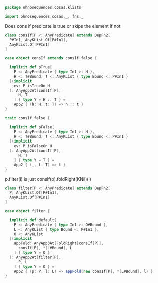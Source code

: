 
```scala
package ohnosequences.cosas.klists

import ohnosequences.cosas._, fns._
```

Does cons if predicate is true or skips the element if not

```scala
class consIf[P <: AnyPredicate] extends DepFn2[
  P#In1, AnyKList.Of[P#In1],
  AnyKList.Of[P#In1]
]

case object consIf extends consIf_false {

  implicit def pTrue[
    P <: AnyPredicate { type In1 >: H },
    H <: T#Bound, T <: AnyKList { type Bound <: P#In1 }
  ](implicit
    ev: P isTrueOn H
  ): AnyApp2At[consIf[P],
      H, T
    ] { type Y = H :: T } =
    App2 { (h: H, t: T) => h :: t }
}

trait consIf_false {

  implicit def pFalse[
    P <: AnyPredicate { type In1 >: H },
    H <: T#Bound, T <: AnyKList { type Bound <: P#In1 }
  ](implicit
    ev: P isFalseOn H
  ): AnyApp2At[consIf[P],
      H, T
    ] { type Y = T } =
    App2 { (_, t: T) => t }
}
```

p.filter(l) is just consIf(p).foldRight(KNil)(l)

```scala
class filter[P <: AnyPredicate] extends DepFn2[
  P, AnyKList.Of[P#In1],
  AnyKList.Of[P#In1]
]

case object filter {

  implicit def default[
    P <: AnyPredicate { type In1 >: O#Bound },
    L <: AnyKList { type Bound <: P#In1 },
    O <: AnyKList
  ](implicit
    appFold: AnyApp3At[FoldRight[consIf[P]],
      consIf[P], *[L#Bound], L
    ] { type Y = O }
  ): AnyApp2At[filter[P],
      P, L
    ] { type Y = O } =
    App2 { (p: P, l: L) => appFold(new consIf[P], *[L#Bound], l) }
}

```




[test/scala/cosas/asserts.scala]: ../../../../test/scala/cosas/asserts.scala.md
[test/scala/cosas/DenotationTests.scala]: ../../../../test/scala/cosas/DenotationTests.scala.md
[test/scala/cosas/EqualityTests.scala]: ../../../../test/scala/cosas/EqualityTests.scala.md
[test/scala/cosas/DependentFunctionsTests.scala]: ../../../../test/scala/cosas/DependentFunctionsTests.scala.md
[test/scala/cosas/KListsTests.scala]: ../../../../test/scala/cosas/KListsTests.scala.md
[test/scala/cosas/RecordTests.scala]: ../../../../test/scala/cosas/RecordTests.scala.md
[test/scala/cosas/NatTests.scala]: ../../../../test/scala/cosas/NatTests.scala.md
[test/scala/cosas/TypeUnionTests.scala]: ../../../../test/scala/cosas/TypeUnionTests.scala.md
[main/scala/cosas/package.scala]: ../package.scala.md
[main/scala/cosas/types/package.scala]: ../types/package.scala.md
[main/scala/cosas/types/types.scala]: ../types/types.scala.md
[main/scala/cosas/types/parsing.scala]: ../types/parsing.scala.md
[main/scala/cosas/types/productTypes.scala]: ../types/productTypes.scala.md
[main/scala/cosas/types/syntax.scala]: ../types/syntax.scala.md
[main/scala/cosas/types/project.scala]: ../types/project.scala.md
[main/scala/cosas/types/denotations.scala]: ../types/denotations.scala.md
[main/scala/cosas/types/functionTypes.scala]: ../types/functionTypes.scala.md
[main/scala/cosas/types/serialization.scala]: ../types/serialization.scala.md
[main/scala/cosas/klists/replace.scala]: replace.scala.md
[main/scala/cosas/klists/cons.scala]: cons.scala.md
[main/scala/cosas/klists/klists.scala]: klists.scala.md
[main/scala/cosas/klists/take.scala]: take.scala.md
[main/scala/cosas/klists/package.scala]: package.scala.md
[main/scala/cosas/klists/takeFirst.scala]: takeFirst.scala.md
[main/scala/cosas/klists/toList.scala]: toList.scala.md
[main/scala/cosas/klists/filter.scala]: filter.scala.md
[main/scala/cosas/klists/pick.scala]: pick.scala.md
[main/scala/cosas/klists/drop.scala]: drop.scala.md
[main/scala/cosas/klists/map.scala]: map.scala.md
[main/scala/cosas/klists/at.scala]: at.scala.md
[main/scala/cosas/klists/syntax.scala]: syntax.scala.md
[main/scala/cosas/klists/fold.scala]: fold.scala.md
[main/scala/cosas/klists/noDuplicates.scala]: noDuplicates.scala.md
[main/scala/cosas/klists/slice.scala]: slice.scala.md
[main/scala/cosas/klists/find.scala]: find.scala.md
[main/scala/cosas/records/package.scala]: ../records/package.scala.md
[main/scala/cosas/records/recordTypes.scala]: ../records/recordTypes.scala.md
[main/scala/cosas/records/syntax.scala]: ../records/syntax.scala.md
[main/scala/cosas/records/reorder.scala]: ../records/reorder.scala.md
[main/scala/cosas/typeUnions/typeUnions.scala]: ../typeUnions/typeUnions.scala.md
[main/scala/cosas/typeUnions/package.scala]: ../typeUnions/package.scala.md
[main/scala/cosas/fns/predicates.scala]: ../fns/predicates.scala.md
[main/scala/cosas/fns/instances.scala]: ../fns/instances.scala.md
[main/scala/cosas/fns/package.scala]: ../fns/package.scala.md
[main/scala/cosas/fns/syntax.scala]: ../fns/syntax.scala.md
[main/scala/cosas/fns/functions.scala]: ../fns/functions.scala.md
[main/scala/cosas/subtyping.scala]: ../subtyping.scala.md
[main/scala/cosas/witness.scala]: ../witness.scala.md
[main/scala/cosas/equality.scala]: ../equality.scala.md
[main/scala/cosas/Nat.scala]: ../Nat.scala.md
[main/scala/cosas/Bool.scala]: ../Bool.scala.md
